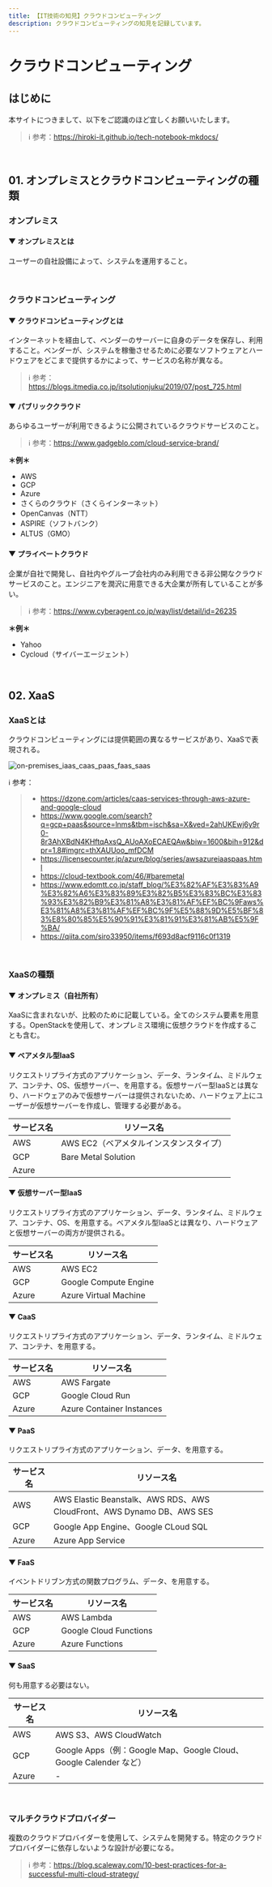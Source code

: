 ```yaml
---
title: 【IT技術の知見】クラウドコンピューティング
description: クラウドコンピューティングの知見を記録しています。
---
```


# クラウドコンピューティング

## はじめに

本サイトにつきまして、以下をご認識のほど宜しくお願いいたします。

> ℹ️ 参考：https://hiroki-it.github.io/tech-notebook-mkdocs/

<br>

## 01. オンプレミスとクラウドコンピューティングの種類

### オンプレミス

#### ▼ オンプレミスとは

ユーザーの自社設備によって、システムを運用すること。　

<br>

### クラウドコンピューティング

#### ▼ クラウドコンピューティングとは

インターネットを経由して、ベンダーのサーバーに自身のデータを保存し、利用すること。ベンダーが、システムを稼働させるために必要なソフトウェアとハードウェアをどこまで提供するかによって、サービスの名称が異なる。

> ℹ️ 参考：https://blogs.itmedia.co.jp/itsolutionjuku/2019/07/post_725.html

#### ▼ パブリッククラウド

あらゆるユーザーが利用できるように公開されているクラウドサービスのこと。

> ℹ️ 参考：https://www.gadgeblo.com/cloud-service-brand/

**＊例＊**

- AWS
- GCP
- Azure
- さくらのクラウド（さくらインターネット） 
- OpenCanvas（NTT）
- ASPIRE（ソフトバンク）
- ALTUS（GMO）

#### ▼ プライベートクラウド

企業が自社で開発し、自社内やグループ会社内のみ利用できる非公開なクラウドサービスのこと。エンジニアを潤沢に用意できる大企業が所有していることが多い。

> ℹ️ 参考：https://www.cyberagent.co.jp/way/list/detail/id=26235

**＊例＊**


- Yahoo
- Cycloud（サイバーエージェント）

<br>

## 02. XaaS

### XaaSとは

クラウドコンピューティングには提供範囲の異なるサービスがあり、XaaSで表現される。

![on-premises_iaas_caas_paas_faas_saas](https://raw.githubusercontent.com/hiroki-it/tech-notebook/master/images/on-premises_iaas_caas_paas_faas_saas.png)

ℹ️ 参考：


> - https://dzone.com/articles/caas-services-through-aws-azure-and-google-cloud
> - https://www.google.com/search?q=gcp+paas&source=lnms&tbm=isch&sa=X&ved=2ahUKEwj6y9r0-8r3AhXBdN4KHftqAxsQ_AUoAXoECAEQAw&biw=1600&bih=912&dpr=1.8#imgrc=thXAUUoo_mfDCM
> - https://licensecounter.jp/azure/blog/series/awsazureiaaspaas.html
> - https://cloud-textbook.com/46/#baremetal
> - https://www.edomtt.co.jp/staff_blog/%E3%82%AF%E3%83%A9%E3%82%A6%E3%83%89%E3%82%B5%E3%83%BC%E3%83%93%E3%82%B9%E3%81%A8%E3%81%AF%EF%BC%9Faws%E3%81%A8%E3%81%AF%EF%BC%9F%E5%88%9D%E5%BF%83%E8%80%85%E5%90%91%E3%81%91%E3%81%AB%E5%9F%BA/
> - https://qiita.com/siro33950/items/f693d8acf9116c0f1319

<br>

### XaaSの種類

#### ▼ オンプレミス（自社所有）

XaaSに含まれないが、比較のために記載している。全てのシステム要素を用意する。OpenStackを使用して、オンプレミス環境に仮想クラウドを作成することも含む。

#### ▼ ベアメタル型IaaS

リクエストリプライ方式のアプリケーション、データ、ランタイム、ミドルウェア、コンテナ、OS、仮想サーバー、を用意する。仮想サーバー型IaaSとは異なり、ハードウェアのみで仮想サーバーは提供されないため、ハードウェア上にユーザーが仮想サーバーを作成し、管理する必要がある。

| サービス名 | リソース名                  |
|--------|-------------------------|
| AWS    | AWS EC2（ベアメタルインスタンスタイプ） |
| GCP    | Bare Metal Solution     |
| Azure  |                         |

#### ▼ 仮想サーバー型IaaS

リクエストリプライ方式のアプリケーション、データ、ランタイム、ミドルウェア、コンテナ、OS、を用意する。ベアメタル型IaaSとは異なり、ハードウェアと仮想サーバーの両方が提供される。

| サービス名 | リソース名                |
|--------|-----------------------|
| AWS    | AWS EC2               |
| GCP    | Google Compute Engine |
| Azure  | Azure Virtual Machine |

#### ▼ CaaS

リクエストリプライ方式のアプリケーション、データ、ランタイム、ミドルウェア、コンテナ、を用意する。

| サービス名 | リソース名                    |
|--------|---------------------------|
| AWS    | AWS Fargate               |
| GCP    | Google Cloud Run          |
| Azure  | Azure Container Instances |

#### ▼ PaaS

リクエストリプライ方式のアプリケーション、データ、を用意する。

| サービス名 | リソース名                                                             |
|--------|--------------------------------------------------------------------|
| AWS    | AWS Elastic Beanstalk、AWS RDS、AWS CloudFront、AWS Dynamo DB、AWS SES |
| GCP    | Google App Engine、Google CLoud SQL                                 |
| Azure  | Azure App Service                                                  |


#### ▼ FaaS

イベントドリブン方式の関数プログラム、データ、を用意する。

| サービス名 | リソース名                 |
|--------|------------------------|
| AWS    | AWS Lambda             |
| GCP    | Google Cloud Functions |
| Azure  | Azure Functions        |

#### ▼ SaaS

何も用意する必要はない。

| サービス名 | リソース名                                                     |
|--------|------------------------------------------------------------|
| AWS    | AWS S3、AWS CloudWatch                                      |
| GCP    | Google Apps（例：Google Map、Google Cloud、Google Calender など） |
| Azure  | -                                                          |



<br>

### マルチクラウドプロバイダー

複数のクラウドプロバイダーを使用して、システムを開発する。特定のクラウドプロバイダーに依存しないような設計が必要になる。

> ℹ️ 参考：https://blog.scaleway.com/10-best-practices-for-a-successful-multi-cloud-strategy/

<br>
